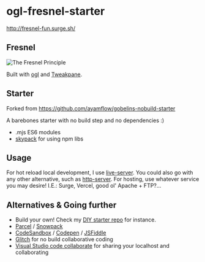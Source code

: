 # ogl-fresnel-starter

http://fresnel-fun.surge.sh/

## Fresnel

![The Fresnel Principle](https://www.researchgate.net/profile/Bernhard-Preim/publication/319178578/figure/fig3/AS:614251806855176@1523460451964/Principle-of-the-Fresnel-effect-the-amount-of-reflection-on-a-reflective-surface-depends.png)

Built with [ogl](https://github.com/oframe/ogl) and [Tweakpane](https://github.com/cocopon/tweakpane).

## Starter

Forked from https://github.com/ayamflow/gobelins-nobuild-starter

A barebones starter with no build step and no dependencies :)

-   .mjs ES6 modules
-   [skypack](https://www.skypack.dev) for using npm libs

## Usage

For hot reload local development, I use [live-server](https://www.npmjs.com/package/live-server). You could also go with any other alternative, such as [http-server](https://www.npmjs.com/package/http-server).
For hosting, use whatever service you may desire! I.E.: Surge, Vercel, good ol' Apache + FTP?...

## Alternatives & Going further

-   Build your own! Check my [DIY starter repo](https://github.com/ayamflow/noop-starter) for instance.
-   [Parcel](https://parceljs.org/) / [Snowpack](https://www.snowpack.dev/)
-   [CodeSandbox](https://codesandbox.io/) / [Codepen](https://codepen.io/) / [JSFiddle](https://jsfiddle.net/)
-   [Glitch](https://glitch.com/) for no build collaborative coding
-   [Visual Studio code collaborate](https://docs.microsoft.com/en-us/visualstudio/liveshare/use/vscode) for sharing your localhost and collaborating
